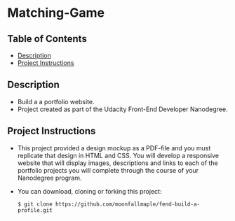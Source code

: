 # Matching-Game


## Table of Contents

* [Description](#description)
* [Project Instructions](#project-instructions)


## Description

- Build a a portfolio website.
- Project created as part of the Udacity Front-End Developer Nanodegree.

## Project Instructions

 - This project provided a design mockup as a PDF-file and you must replicate that design in HTML and CSS. You will develop a responsive website that will display images, descriptions and links to each of the portfolio projects you will complete through the course of your Nanodegree program. 

 -  You can download, cloning or forking this project:

    ```
    $ git clone https://github.com/moonfallmaple/fend-build-a-profile.git
    ```




